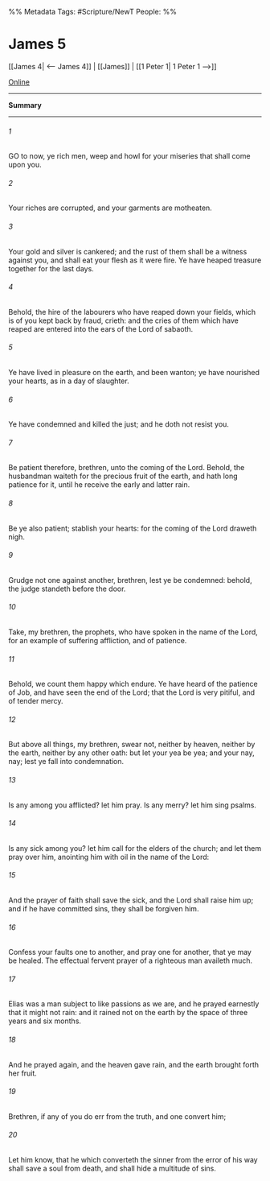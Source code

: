 %% Metadata
Tags: #Scripture/NewT
People: 
%%
# James 5
[[James 4| <-- James 4]] | [[James]] | [[1 Peter 1| 1 Peter 1 -->]]

[Online](https://churchofjesuschrist.org/study/scriptures/nt/james/5?lang=eng)

---
__Summary__



---
###### 1
GO to now, ye rich men, weep and howl for your miseries that shall come upon you.
###### 2
Your riches are corrupted, and your garments are motheaten.
###### 3
Your gold and silver is cankered; and the rust of them shall be a witness against you, and shall eat your flesh as it were fire. Ye have heaped treasure together for the last days.
###### 4
Behold, the hire of the labourers who have reaped down your fields, which is of you kept back by fraud, crieth: and the cries of them which have reaped are entered into the ears of the Lord of sabaoth.
###### 5
Ye have lived in pleasure on the earth, and been wanton; ye have nourished your hearts, as in a day of slaughter.
###### 6
Ye have condemned and killed the just; and he doth not resist you.
###### 7
Be patient therefore, brethren, unto the coming of the Lord. Behold, the husbandman waiteth for the precious fruit of the earth, and hath long patience for it, until he receive the early and latter rain.
###### 8
Be ye also patient; stablish your hearts: for the coming of the Lord draweth nigh.
###### 9
Grudge not one against another, brethren, lest ye be condemned: behold, the judge standeth before the door.
###### 10
Take, my brethren, the prophets, who have spoken in the name of the Lord, for an example of suffering affliction, and of patience.
###### 11
Behold, we count them happy which endure. Ye have heard of the patience of Job, and have seen the end of the Lord; that the Lord is very pitiful, and of tender mercy.
###### 12
But above all things, my brethren, swear not, neither by heaven, neither by the earth, neither by any other oath: but let your yea be yea; and your nay, nay; lest ye fall into condemnation.
###### 13
Is any among you afflicted? let him pray. Is any merry? let him sing psalms.
###### 14
Is any sick among you? let him call for the elders of the church; and let them pray over him, anointing him with oil in the name of the Lord:
###### 15
And the prayer of faith shall save the sick, and the Lord shall raise him up; and if he have committed sins, they shall be forgiven him.
###### 16
Confess your faults one to another, and pray one for another, that ye may be healed. The effectual fervent prayer of a righteous man availeth much.
###### 17
Elias was a man subject to like passions as we are, and he prayed earnestly that it might not rain: and it rained not on the earth by the space of three years and six months.
###### 18
And he prayed again, and the heaven gave rain, and the earth brought forth her fruit.
###### 19
Brethren, if any of you do err from the truth, and one convert him;
###### 20
Let him know, that he which converteth the sinner from the error of his way shall save a soul from death, and shall hide a multitude of sins.



